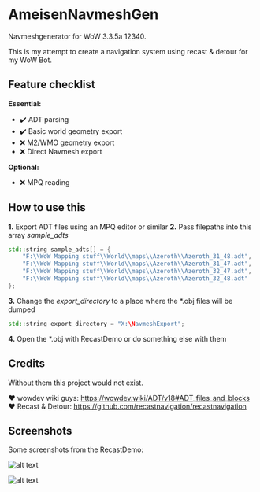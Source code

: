 # AmeisenNavmeshGen
Navmeshgenerator for WoW 3.3.5a 12340.

This is my attempt to create a navigation system using recast & detour for my WoW Bot.

## Feature checklist
**Essential:**
* ✔️ ADT parsing
* ✔️ Basic world geometry export
* ❌ M2/WMO geometry export
* ❌ Direct Navmesh export

**Optional:**
* ❌ MPQ reading

## How to use this
**1.** Export ADT files using an MPQ editor or similar
**2.** Pass filepaths into this array *sample_adts*
```c++
std::string sample_adts[] = {
    "F:\\WoW Mapping stuff\\World\\maps\\Azeroth\\Azeroth_31_48.adt",
    "F:\\WoW Mapping stuff\\World\\maps\\Azeroth\\Azeroth_31_47.adt",
    "F:\\WoW Mapping stuff\\World\\maps\\Azeroth\\Azeroth_32_47.adt",
    "F:\\WoW Mapping stuff\\World\\maps\\Azeroth\\Azeroth_32_48.adt"
};
```
**3.** Change the *export_directory* to a place where the \*.obj files will be dumped
```c++
std::string export_directory = "X:\NavmeshExport";
```
**4.** Open the \*.obj with RecastDemo or do something else with them


## Credits

Without them this project would not exist.

❤️ wowdev wiki guys: https://wowdev.wiki/ADT/v18#ADT_files_and_blocks
❤️ Recast & Detour: https://github.com/recastnavigation/recastnavigation

## Screenshots

Some screenshots from the RecastDemo:

![alt text](https://github.com/Jnnshschl/AmeisenNavmeshGen/raw/master/images/sample_mesh_1.PNG "Azeroth_32_48.obj Sample mesh")

![alt text](https://github.com/Jnnshschl/AmeisenNavmeshGen/raw/master/images/sample_mesh_2.PNG "Sample path")
